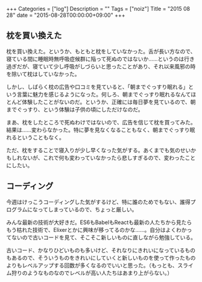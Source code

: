 +++
Categories = ["log"]
Description = ""
Tags = ["noiz"]
Title = "2015 08 28"
date = "2015-08-28T00:00:00+09:00"
+++

## 枕を買い換えた
枕を買い換えた。というか、もともと枕をしていなかった。舌が長い方なので、寝ている間に睡眠時無呼吸症候群に陥って死ぬのではないか……というのは行き過ぎだが、寝ていて少し呼吸がしづらいと思ったことがあり、それ以来風邪の時を除いて枕はしていなかった。

しかし、しばらく枕の広告や口コミを見ていると、「朝までぐっすり眠れる」という言葉に魅力を感じるようになった。何しろ、朝までぐっすり眠れるなんてほとんど体験したことがないのだ。というか、正確には毎日夢を見ているので、朝までぐっすり、という体験は子供の頃にしただけなのだ。

まあ、枕をしたところで死ぬわけではないので、広告を信じて枕を買ってみた。結果は……変わらなかった。特に夢を見なくなることもなく、朝までぐっすり眠れるということもなく。

ただ、枕をすることで寝入りが少し早くなった気がする。あくまでも気のせいかもしれないが、これで何も変わっていなかったら悲しすぎるので、変わったことにしたい。

## コーディング
今週はけっこうコーディングした気がするけど、特に誰のためでもない、誰得プログラムになってしまっているので、ちょっと厳しい。

みんな最新の技術が大好きだ。ES6もBabelもReactも最新の人たちから見たらもう枯れた技術で、Elixerとかに興味が移ってるのかな……。自分はよくわかってないので古いコードを見て、そこそこ新しいものに直しながら勉強している。

古いコード、かなりひどいものも多いけど、それなりにきれいになっているものもあるので、そういうものをきれいにしていくと新しいものを使って作ったものよりもレベルアップする回数が多くなるのでいいと思った。（もっとも、スライム狩りのようなものなのでレベルが高い人たちはあまり上がらない。）
